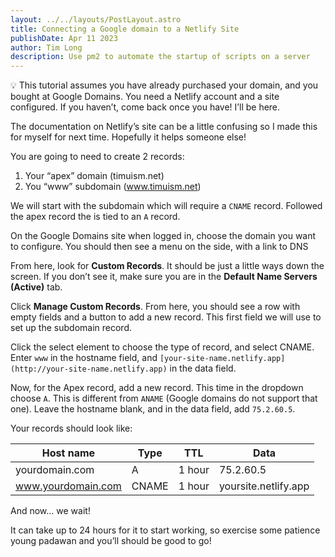 ```yaml
---
layout: ../../layouts/PostLayout.astro
title: Connecting a Google domain to a Netlify Site
publishDate: Apr 11 2023
author: Tim Long
description: Use pm2 to automate the startup of scripts on a server
---
```


<aside>
💡 This tutorial assumes you have already purchased your domain, and you bought at Google Domains. You need a Netlify account and a site configured. If you haven’t, come back once you have! I’ll be here.
</aside>

The documentation on Netlify’s site can be a little confusing so I made this for myself for next time. Hopefully it helps someone else!

You are going to need to create 2 records:

1. Your “apex” domain (timuism.net)
2. You “www” subdomain (www.timuism.net)

We will start with the subdomain which will require a `CNAME` record. Followed the apex record the is tied to an `A` record.

<!-- ![The domain side menu with DNS selected](https://s3-us-west-2.amazonaws.com/secure.notion-static.com/110c5af6-d185-46ab-8557-d00843695b87/Screenshot_2023-04-11_at_10.38.50_PM.png) -->
<!-- 
The domain side menu with DNS selected -->

On the Google Domains site when logged in, choose the domain you want to configure. You should then see a menu on the side, with a link to DNS

From here, look for **Custom Records**. It should be just a little ways down the screen. If you don’t see it, make sure you are in the  **Default Name Servers (Active)** tab.

Click **Manage Custom Records**. From here, you should see a row with empty fields and a button to add a new record. This first field we will use to set up the subdomain record.

Click the select element to choose the type of record, and select CNAME. Enter `www` in the hostname field, and `[your-site-name.netlify.app](http://your-site-name.netlify.app)` in the data field.

Now, for the Apex record, add a new record. This time in the dropdown choose `A`. This is different from `ANAME` (Google domains do not support that one). Leave the hostname blank, and in the data field, add `75.2.60.5`.

Your records should look like:

| Host name | Type | TTL | Data |
| --- | --- | --- | --- |
| yourdomain.com | A | 1 hour | 75.2.60.5 |
| www.yourdomain.com | CNAME | 1 hour | yoursite.netlify.app |

And now… we wait!

It can take up to 24 hours for it to start working, so exercise some patience young padawan and you’ll should be good to go!